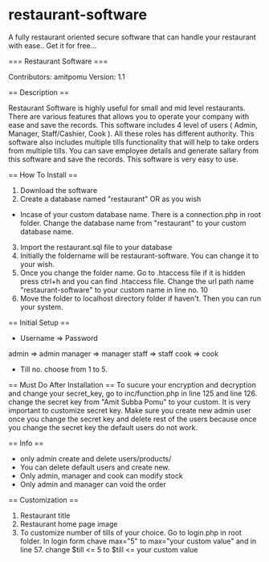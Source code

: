# restaurant-software
A fully restaurant oriented secure software that can handle your restaurant with ease.. Get it for free...

=== Restaurant Software ===

Contributors: amitpomu
Version: 1.1


== Description ==

Restaurant Software is highly useful for small and mid level restaurants. There are various features that allows you to operate your company with ease and save the records. This software includes 4 level of users ( Admin, Manager, Staff/Cashier, Cook ). All these roles has different authority. This software also includes multiple tills functionality that will help to take orders from multiple tills. You can save employee details and generate sallary from this software and save the records. This software is very easy to use.

== How To Install ==

1. Download the software
2. Create a database named "restaurant" OR as you wish
 * Incase of your custom database name. There is a connection.php in root folder. Change the database name from "restaurant" to your custom database name.
3. Import the restaurant.sql file to your database
4. Initially the foldername will be restaurant-software. You can change it to your wish.
5. Once you change the folder name. Go to .htaccess file if it is hidden press ctrl+h and you can find .htaccess file. Change the url path name "restaurant-software" to your custom name in line no. 10
6. Move the folder to localhost directory folder if haven't. Then you can run your system.

== Initial Setup ==

* Username => Password

admin 	=> admin
manager => manager
staff 	=> staff
cook 	=> cook

* Till no.
choose from 1 to 5. 

== Must Do After Installation ==
To sucure your encryption and decryption and change your secret_key, go to inc/function.php in line 125 and line 126. change the secret key from "Amit Subba Pomu" to your custom. It is very important to customize secret key. Make sure you create new admin user once you change the secret key and delete rest of the users because once you change the secret key the default users do not work.   

== Info ==
* only admin create and delete users/products/
* You can delete default users and create new.
* Only admin, manager and cook can modify stock
* Only admin and manager can void the order

== Customization ==

1. Restaurant title
2. Restaurant home page image
3. To customize number of tills of your choice. Go to login.php in root folder. In login form chave max="5" to max="your custom value" and in line 57. change $till <= 5 to $till <= your custom value
